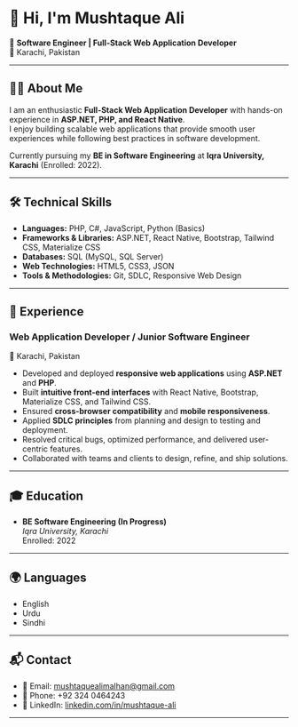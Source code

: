 # 👋 Hi, I'm Mushtaque Ali  

🚀 **Software Engineer | Full-Stack Web Application Developer**  
📍 Karachi, Pakistan  

---

## 👨‍💻 About Me  
I am an enthusiastic **Full-Stack Web Application Developer** with hands-on experience in **ASP.NET, PHP, and React Native**.  
I enjoy building scalable web applications that provide smooth user experiences while following best practices in software development.  

Currently pursuing my **BE in Software Engineering** at **Iqra University, Karachi** (Enrolled: 2022).  

---

## 🛠️ Technical Skills  

- **Languages:** PHP, C#, JavaScript, Python (Basics)  
- **Frameworks & Libraries:** ASP.NET, React Native, Bootstrap, Tailwind CSS, Materialize CSS  
- **Databases:** SQL (MySQL, SQL Server)  
- **Web Technologies:** HTML5, CSS3, JSON  
- **Tools & Methodologies:** Git, SDLC, Responsive Web Design  

---

## 💼 Experience  

### Web Application Developer / Junior Software Engineer  
📍 Karachi, Pakistan  

- Developed and deployed **responsive web applications** using **ASP.NET** and **PHP**.  
- Built **intuitive front-end interfaces** with React Native, Bootstrap, Materialize CSS, and Tailwind CSS.  
- Ensured **cross-browser compatibility** and **mobile responsiveness**.  
- Applied **SDLC principles** from planning and design to testing and deployment.  
- Resolved critical bugs, optimized performance, and delivered user-centric features.  
- Collaborated with teams and clients to design, refine, and ship solutions.  

---

## 🎓 Education  

- **BE Software Engineering (In Progress)**  
  *Iqra University, Karachi*  
  Enrolled: 2022  

---

## 🌍 Languages  

- English  
- Urdu  
- Sindhi  

---

## 📬 Contact  

- 📧 Email: [mushtaquealimalhan@gmail.com](mailto:mushtaquealimalhan@gmail.com)  
- 📱 Phone: +92 324 0464243  
- 🔗 LinkedIn: [linkedin.com/in/mushtaque-ali](https://www.linkedin.com/in/mushtaque-ali-a51b33261)  

---

